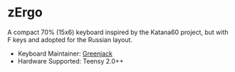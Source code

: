 # zErgo

A compact 70% (15x6) keyboard inspired by the Katana60 project, but with F keys and adopted for the Russian layout.

* Keyboard Maintainer: [Greenjack](https://github.com/greenjack-z)
* Hardware Supported: Teensy 2.0++
